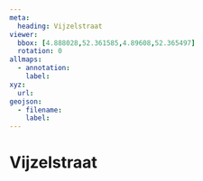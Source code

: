 ```yaml
---
meta:
  heading: Vijzelstraat
viewer:
  bbox: [4.888028,52.361585,4.89608,52.365497]
  rotation: 0
allmaps:
  - annotation: 
    label:  
xyz:
  url:
geojson: 
  - filename: 
    label: 
---
```

# Vijzelstraat

